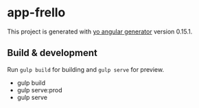 # app-frello

This project is generated with [yo angular generator](https://github.com/yeoman/generator-angular)
version 0.15.1.

## Build & development

Run `gulp build` for building and `gulp serve` for preview.

- gulp build
- gulp serve:prod
- gulp serve
